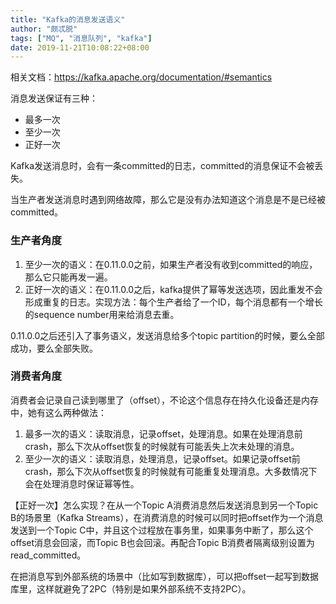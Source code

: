 ```yaml
---
title: "Kafka的消息发送语义"
author: "颇忒脱"
tags: ["MQ", "消息队列", "kafka"]
date: 2019-11-21T10:08:22+08:00
---
```


<!--more-->

相关文档：https://kafka.apache.org/documentation/#semantics

消息发送保证有三种：

* 最多一次
* 至少一次
* 正好一次

Kafka发送消息时，会有一条committed的日志，committed的消息保证不会被丢失。

当生产者发送消息时遇到网络故障，那么它是没有办法知道这个消息是不是已经被committed。

### 生产者角度

1. 至少一次的语义：在0.11.0.0之前，如果生产者没有收到committed的响应，那么它只能再发一遍。
2. 正好一次的语义：在0.11.0.0之后，kafka提供了幂等发送选项，因此重发不会形成重复的日志。实现方法：每个生产者给了一个ID，每个消息都有一个增长的sequence number用来给消息去重。

0.11.0.0之后还引入了事务语义，发送消息给多个topic partition的时候，要么全部成功，要么全部失败。

### 消费者角度

消费者会记录自己读到哪里了（offset），不论这个信息存在持久化设备还是内存中，她有这么两种做法：

1. 最多一次的语义：读取消息，记录offset，处理消息。如果在处理消息前crash，那么下次从offset恢复的时候就有可能丢失上次未处理的消息。
2. 至少一次的语义：读取消息，处理消息，记录offset。如果记录offset前crash，那么下次从offset恢复的时候就有可能重复处理消息。大多数情况下会在处理消息时保证幂等性。

【正好一次】怎么实现？在从一个Topic A消费消息然后发送消息到另一个Topic B的场景里（Kafka Streams），在消费消息的时候可以同时把offset作为一个消息发送到一个Topic C中，并且这个过程放在事务里，如果事务中断了，那么这个offset消息会回滚，而Topic B也会回滚。再配合Topic B消费者隔离级别设置为read_committed。

在把消息写到外部系统的场景中（比如写到数据库），可以把offset一起写到数据库里，这样就避免了2PC（特别是如果外部系统不支持2PC）。